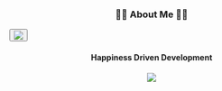 <h3 align="center"><b>👩‍💻 About Me 👩‍💻</b></h3>  
<a href="https://www.github.com/soominsohn">
    <button id="heartButton"><img src="http://clickme.today:8080/new/justImage"/></button>
</a>
<h4 align="center"><b>Happiness Driven Development</b></h4> 
<p align="center">
  <img src="https://user-images.githubusercontent.com/83059234/224373135-1d442617-ce55-4f22-9de4-b46118185cd5.gif"/>
<!--   <img src="https://user-images.githubusercontent.com/83059234/224372184-d43ac064-dff5-42e7-b976-529a8bd4e678.gif"/> -->
<!-- ![Spongebob Patrick Happy Dance](https://user-images.githubusercontent.com/83059234/224372184-d43ac064-dff5-42e7-b976-529a8bd4e678.gif) -->
  </p>


  
  
<!-- ![Spongebob Rave Dance Party](https://user-images.githubusercontent.com/83059234/224373135-1d442617-ce55-4f22-9de4-b46118185cd5.gif) -->
